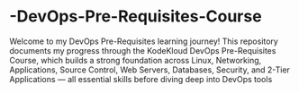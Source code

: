 # -DevOps-Pre-Requisites-Course
Welcome to my DevOps Pre-Requisites learning journey! This repository documents my progress through the KodeKloud DevOps Pre-Requisites Course, which builds a strong foundation across Linux, Networking, Applications, Source Control, Web Servers, Databases, Security, and 2-Tier Applications — all essential skills before diving deep into DevOps tools
